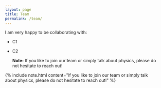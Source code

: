 ```yaml
---
layout: page
title: Team
permalink: /team/
---
```


I am very happy to be collaborating with:

- C1
- C2



    <div markdown="span" class="alert alert-info" role="alert"><i class="fa fa-info-circle"></i> <b>Note:</b> If you like to join our team or simply talk about physics, please do not hesitate to reach out!</div>



{% include note.html content="If you like to join our team or simply talk about physics, please do not hesitate to reach out!" %}


